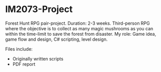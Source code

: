 # IM2073-Project
Forest Hunt RPG pair-project. Duration: 2-3 weeks.
Third-person RPG where the objective is to collect as many magic mushrooms as you can within the time-limit to save the forest from disaster.
My role: Game idea, game flow and design, C# scripting, level design.

Files include:
- Originally written scripts
- PDF report
